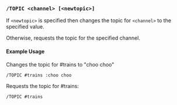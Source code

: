 <!-- This file contains a page fragment. Any changes will affect all pages that include it. -->

### `/TOPIC <channel> [<newtopic>]`

If `<newtopic>` is specified then changes the topic for `<channel>` to the specified value.

Otherwise, requests the topic for the specified channel.

#### Example Usage

Changes the topic for #trains to "choo choo"

```plaintext
/TOPIC #trains :choo choo
```

Requests the topic for #trains:

```plaintext
/TOPIC #trains
```
